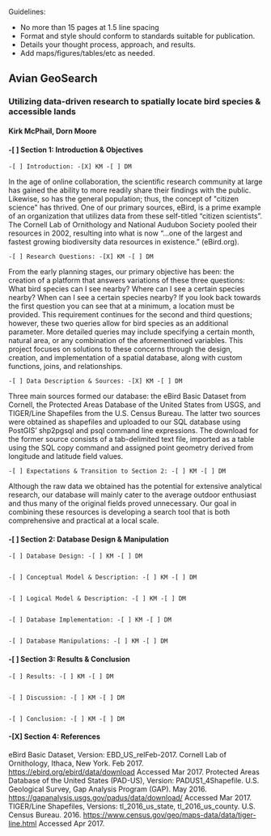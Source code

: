 Guidelines:
- No more than 15 pages at 1.5 line spacing
- Format and style should conform to standards suitable for publication. 
- Details your thought process, approach, and results.
- Add maps/figures/tables/etc as needed.


## Avian GeoSearch
### Utilizing data-driven research to spatially locate bird species & accessible lands
#### Kirk McPhail, Dorn Moore




#### -[ ] Section 1: Introduction & Objectives

    -[ ] Introduction: -[X] KM -[ ] DM 
In the age of online collaboration, the scientific research community at large has gained the ability to more readily share their findings with the public. Likewise, so has the general population; thus, the concept of "citizen science" has thrived.  One of our primary sources, eBird, is a prime example of an organization that utilizes data from these self-titled “citizen scientists”. The Cornell Lab of Ornithology and National Audubon Society pooled their resources in 2002, resulting into what is now “…one of the largest and fastest growing biodiversity data resources in existence.” (eBird.org).
    
    -[ ] Research Questions: -[X] KM -[ ] DM 
From the early planning stages, our primary objective has been: the creation of a platform that answers variations of these three questions: What bird species can I see nearby? Where can I see a certain species nearby? When can I see a certain species nearby? If you look back towards the first question you can see that at a minimum, a location must be provided. This requirement continues for the second and third questions; however, these two queries allow for bird species as an additional parameter. More detailed queries may include specifying a certain month, natural area, or any combination of the aforementioned variables. This project focuses on solutions to these concerns through the design, creation, and implementation of a spatial database, along with custom functions, joins, and relationships.
    
    -[ ] Data Description & Sources: -[X] KM -[ ] DM 
Three main sources formed our database: the eBird Basic Dataset from Cornell, the Protected Areas Database of the United States from USGS, and TIGER/Line Shapefiles from the U.S. Census Bureau. The latter two sources were obtained as shapefiles and uploaded to our SQL database using PostGIS’ shp2pgsql and psql command line expressions. The download for the former source consists of a tab-delimited text file, imported as a table using the SQL copy command and assigned point geometry derived from longitude and latitude field values. 
    
    -[ ] Expectations & Transition to Section 2: -[ ] KM -[ ] DM 
Although the raw data we obtained has the potential for extensive analytical research, our database will mainly cater to the average outdoor enthusiast and thus many of the original fields proved unnecessary. Our goal in combining these resources is developing a search tool that is both comprehensive and practical at a local scale. 
    

#### -[ ] Section 2: Database Design & Manipulation

    -[ ] Database Design: -[ ] KM -[ ] DM 


    -[ ] Conceptual Model & Description: -[ ] KM -[ ] DM 


    -[ ] Logical Model & Description: -[ ] KM -[ ] DM 


    -[ ] Database Implementation: -[ ] KM -[ ] DM 


    -[ ] Database Manipulations: -[ ] KM -[ ] DM 



#### -[ ] Section 3: Results & Conclusion

    -[ ] Results: -[ ] KM -[ ] DM 

    
    -[ ] Discussion: -[ ] KM -[ ] DM 

    
    -[ ] Conclusion: -[ ] KM -[ ] DM 



#### -[X] Section 4: References

eBird Basic Dataset, Version: EBD_US_relFeb-2017. Cornell Lab of Ornithology, Ithaca, New York. Feb 2017. 
    <https://ebird.org/ebird/data/download> Accessed Mar 2017.
Protected Areas Database of the United States (PAD-US), Version: PADUS1_4Shapefile. U.S. Geological Survey, 
    Gap Analysis Program (GAP). May 2016. <https://gapanalysis.usgs.gov/padus/data/download/> Accessed Mar 2017.
TIGER/Line Shapefiles, Versions: tl_2016_us_state, tl_2016_us_county. U.S. Census Bureau. 2016. 
    <https://www.census.gov/geo/maps-data/data/tiger-line.html> Accessed Apr 2017.
